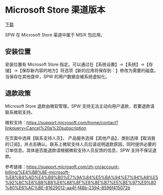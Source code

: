 # Microsoft Store 渠道版本

[下载](https://apps.microsoft.com/detail/9P42FQ0WPQXK)

SPW 在 Microsoft Store 渠道中属于 MSIX 包应用。

## 安装位置

安装位置有 Microsoft Store 指定。可以通过在【系统设置】->【系统】->【存储】->【保存新内容的地方】将选项【新的应用将保存到：】修改为需要的磁盘。当保存在其他盘中，SPW 的用户数据会被系统虚拟化。

## 退款政策

Microsoft Store 退款由微软管理，SPW 支持无法主动向用户退款，若要退款请联系微软支持。

微软支持：https://support.microsoft.com/home/contact?linkquery=Cancel%20a%20subscription

在页面中选择【联系支持人员】，
产品服务选择【其他产品】，类别选择【取消我的订阅】，并点击确认。联系上微软支持人员后请说明退款原因，同时提供必要的订单信息。具体是否能退款请根据微软支持人员反馈的信息，SPW 支持不保证退款。

参考链接：https://support.microsoft.com/zh-cn/account-billing/%E4%BB%8E-microsoft-%E8%B4%AD%E4%B9%B0%E7%9A%84%E5%BA%94%E7%94%A8%E5%92%8C%E6%B8%B8%E6%88%8F%E8%8E%B7%E5%BE%97%E9%80%80%E6%AC%BE-81629012-aa4f-f48b-2394-8596f415072b